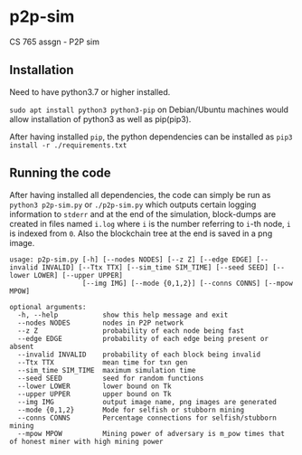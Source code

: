 # p2p-sim
CS 765 assgn - P2P sim

## Installation
Need to have python3.7 or higher installed.

`sudo apt install python3 python3-pip` on Debian/Ubuntu machines would allow installation of python3 as well as pip(pip3).

After having installed `pip`, the python dependencies can be installed as `pip3 install -r ./requirements.txt`

## Running the code
After having installed all dependencies, the code can simply be run as `python3 p2p-sim.py` or `./p2p-sim.py` which outputs certain logging information to `stderr` and at the end of the simulation, block-dumps are created in files named `i.log` where `i` is the number referring to `i`-th node, `i` is indexed from `0`. Also the blockchain tree at the end is saved in a png image.

```
usage: p2p-sim.py [-h] [--nodes NODES] [--z Z] [--edge EDGE] [--invalid INVALID] [--Ttx TTX] [--sim_time SIM_TIME] [--seed SEED] [--lower LOWER] [--upper UPPER]
                  [--img IMG] [--mode {0,1,2}] [--conns CONNS] [--mpow MPOW]

optional arguments:
  -h, --help           show this help message and exit
  --nodes NODES        nodes in P2P network
  --z Z                probability of each node being fast
  --edge EDGE          probability of each edge being present or absent
  --invalid INVALID    probability of each block being invalid
  --Ttx TTX            mean time for txn gen
  --sim_time SIM_TIME  maximum simulation time
  --seed SEED          seed for random functions
  --lower LOWER        lower bound on Tk
  --upper UPPER        upper bound on Tk
  --img IMG            output image name, png images are generated
  --mode {0,1,2}       Mode for selfish or stubborn mining
  --conns CONNS        Percentage connections for selfish/stubborn mining
  --mpow MPOW          Mining power of adversary is m_pow times that of honest miner with high mining power
```